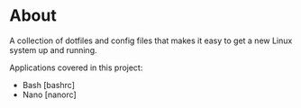 # About

A collection of dotfiles and config files that makes it easy to get a new Linux system up and running.

Applications covered in this project:
- Bash [bashrc]
- Nano [nanorc]